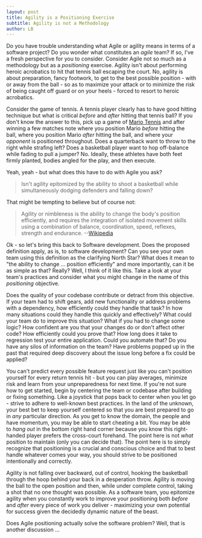 ```yaml
---
layout: post
title: Agility is a Positioning Exercise
subtitle: Agility is not a Methodology
author: LB
---
```


Do you have trouble understanding what Agile or agility means in terms of a software project? Do you wonder what constitutes an _agile_ team? If so, I've a fresh perspective for you to consider. Consider Agile not so much as a methodology but as a _positioning_ exercise. Agility isn't about performing heroic acrobatics to hit that tennis ball escaping the court. No, agility is about preparation, fancy footwork, to get to the best possible position - with or away from the ball - so as to maximize your attack or to minimize the risk of being caught off guard or on your heels - forced to resort to heroic acrobatics.

Consider the game of tennis. A tennis player clearly has to have good hitting technique but what is critical _before_ and _after_ hitting that tennis ball? If you don't know the answer to this, pick up a game of [Mario Tennis](https://www.nintendo.com/games/detail/mario-tennis-aces-switch/) and after winning a few matches note where you position Mario _before_ hitting the ball, where you position Mario _after_ hitting the ball, and where your _opponent_ is positioned throughout. Does a quarterback want to throw to the right while strafing left? Does a basketball player want to hop off-balance while fading to pull a jumper? No. Ideally, these athletes have both feet firmly planted, bodies angled for the play, and then execute.

Yeah, yeah - but what does this have to do with Agile you ask?

> Isn't agility epitomized by the ability to shoot a basketball while simultaneously dodging defenders and falling down?

That might be tempting to believe but of course not:

> Agility or nimbleness is the ability to change the body's position efficiently, and requires the integration of isolated movement skills using a combination of balance, coordination, speed, reflexes, strength and endurance. --[Wikipedia](https://en.wikipedia.org/wiki/Agility)

Ok - so let's bring this back to Software development. Does the proposed definition apply, as is, to software development? Can you see your own team using this definition as the clarifying North Star? What does it mean to "the ability to change ... position efficiently" and more importantly, can it be as simple as that? Really? Well, I think of it like this. Take a look at your team's practices and consider what you might change in the name of this _positioning_ objective.

Does the quality of your codebase contribute or detract from this objective. If your team had to shift gears, add new functionality or address problems with a dependency, how efficiently could they handle that task? In how many situations could they handle this quickly and effectively? What could your team do to improve this situation? What if you had to change some logic? How confident are you that your changes do or don't affect other code? How efficiently could you prove that? How long does it take to regression test your entire application. Could you automate that? Do you have any silos of information on the team? Have problems popped up in the past that required deep discovery about the issue long before a fix could be applied?

You can't predict every possible feature  request just like you can't position yourself for every return tennis hit - but you can play averages, minimize risk and learn from your unpreparedness for next time. If you're not sure how to get started, begin by centering the team or codebase after building or fixing something. Like a joystick that pops back to center when you let go - strive to adhere to well-known best practices. In the land of the unknown, your best bet to keep yourself centered so that you are best prepared to go in _any_ particular direction. As you get to know the domain, the people and have momentum, you may be able to start cheating a bit. You may be able to _hang out_ in the bottom right hand corner because you know this right-handed player prefers the cross-court forehand. The point here is not _what_ position to maintain (only you can decide that). The point here is to simply recognize that positioning is a crucial and conscious choice and that to best handle whatever comes your way, you should strive to be positioned intentionally and correctly.

Agility is not falling over backward, out of control, hooking the basketball through the hoop behind your back in a desperation throw. Agility is moving the ball to the open position and then, while under complete control, taking a shot that no one thought was possible. As a software team, you epitomize agility when you constantly work to improve your positioning both _before_ and _after_ every piece of work you deliver - maximizing your own potential for success given the decidedly dynamic nature of the beast.

Does Agile positioning actually solve the software problem? Well, that is another discussion &hellip;
